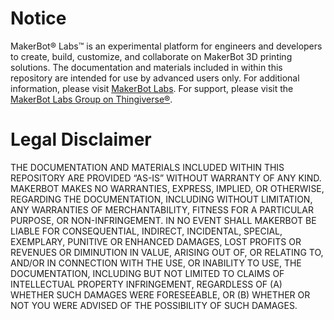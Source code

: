 # Notice

MakerBot® Labs™ is an experimental platform for engineers and developers to create, build, customize, and collaborate on MakerBot 3D printing solutions. The documentation and materials included in within this repository are intended for use by advanced users only. For additional information, please visit [MakerBot Labs](http://makerbot.com/labs). For support, please visit the [MakerBot Labs Group on Thingiverse®](http://thingiverse.com/groups/makerbot-labs).

# Legal Disclaimer

THE DOCUMENTATION AND MATERIALS INCLUDED WITHIN THIS REPOSITORY ARE PROVIDED “AS-IS” WITHOUT WARRANTY OF ANY KIND. MAKERBOT MAKES NO WARRANTIES, EXPRESS, IMPLIED, OR OTHERWISE, REGARDING THE DOCUMENTATION, INCLUDING WITHOUT LIMITATION, ANY WARRANTIES OF MERCHANTABILITY, FITNESS FOR A PARTICULAR PURPOSE, OR NON-INFRINGEMENT. IN NO EVENT SHALL MAKERBOT BE LIABLE FOR CONSEQUENTIAL, INDIRECT, INCIDENTAL, SPECIAL, EXEMPLARY, PUNITIVE OR ENHANCED DAMAGES, LOST PROFITS OR REVENUES OR DIMINUTION IN VALUE, ARISING OUT OF, OR RELATING TO, AND/OR IN CONNECTION WITH THE USE, OR INABILITY TO USE, THE DOCUMENTATION, INCLUDING BUT NOT LIMITED TO CLAIMS OF INTELLECTUAL PROPERTY INFRINGEMENT, REGARDLESS OF (A) WHETHER SUCH DAMAGES WERE FORESEEABLE, OR (B) WHETHER OR NOT YOU WERE ADVISED OF THE POSSIBILITY OF SUCH DAMAGES.
